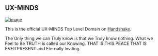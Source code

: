 ## UX-MINDS

[![image](https://user-images.githubusercontent.com/37987346/101999396-a37e4380-3caa-11eb-8cc6-e61fb53c7855.png)](http://shapereality.innerinetcompany.hns.to/)

This is the official UX-MINDS Top Level Domain on [Handshake](https://handshake.org/).

The Only thing we can Truly know is that we Truly know nothing. What we Feel to Be TRUTH is called our Knowing. THAT IS THIS PEACE THAT IS EVER PRESENT and Eternally Inviting.
